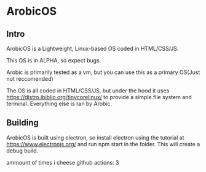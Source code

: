 # ArobicOS


## Intro
ArobicOS is a Lightweight, Linux-based OS coded in HTML/CSS/JS.

This OS is in ALPHA, so expect bugs.

Arobic is primarily tested as a vm, but you can use this as a primary OS(Just not reccomended)

The OS is all coded in HTML/CSS/JS, but under the hood it uses https://distro.ibiblio.org/tinycorelinux/ to provide a simple file system and terminal. Everything else is ran by Arobic.

## Building
ArobicOS is built using electron, so install electron using the tutorial at https://www.electronjs.org/ and run npm start in the folder. This will create a debug build.


ammount of times i cheese github actions: 3
